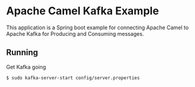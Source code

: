 # Apache Camel Kafka Example

This application is a Spring boot example for connecting Apache Camel to Apache
Kafka for Producing and Consuming messages.

## Running

Get Kafka going
```
$ sudo kafka-server-start config/server.properties
```
